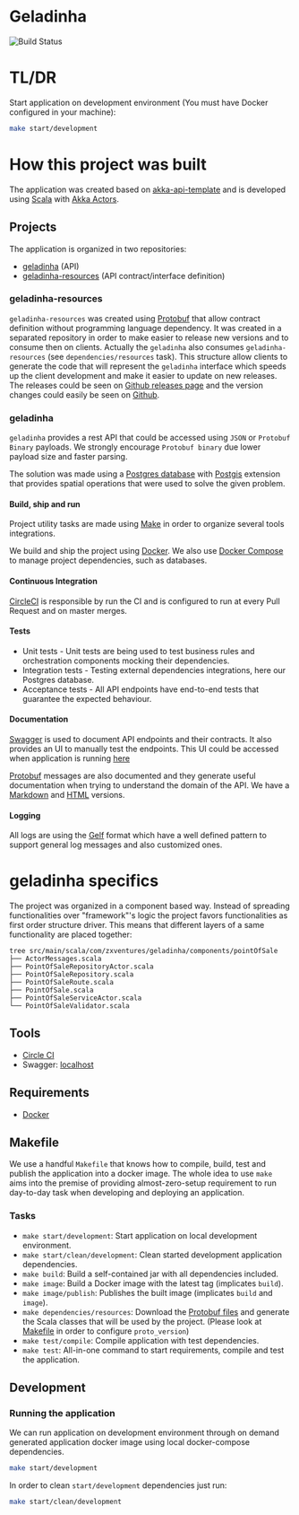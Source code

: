 # Geladinha

![Build Status](https://circleci.com/gh/nykolaslima/geladinha.svg?&style=shield)

# TL/DR
Start application on development environment
(You must have Docker configured in your machine):
```sh
make start/development
```

# How this project was built

The application was created based on [akka-api-template](https://github.com/nykolaslima/akka-api-template) and is 
developed using [Scala](https://www.scala-lang.org/) with [Akka Actors](http://doc.akka.io/docs/akka/current/scala/actors.html).

## Projects

The application is organized in two repositories:
- [geladinha](https://github.com/nykolaslima/geladinha) (API)
- [geladinha-resources](https://github.com/nykolaslima/geladinha-resources) (API contract/interface definition)

### geladinha-resources

`geladinha-resources` was created using [Protobuf](https://developers.google.com/protocol-buffers/) that allow contract 
definition without programming language dependency. It was created in a separated repository in order to make easier 
to release new versions and to consume then on clients. Actually the `geladinha` also consumes `geladinha-resources` 
(see `dependencies/resources` task).
This structure allow clients to generate the code that will represent the `geladinha` interface which speeds up the 
client development and make it easier to update on new releases.
The releases could be seen on [Github releases page](https://github.com/nykolaslima/geladinha-resources/releases) 
and the version changes could easily be seen on [Github](https://github.com/nykolaslima/geladinha-resources/compare/v0.0.3...v0.0.4).

### geladinha

`geladinha` provides a rest API that could be accessed using `JSON` or `Protobuf Binary` payloads. We strongly encourage 
`Protobuf binary` due lower payload size and faster parsing.  

The solution was made using a [Postgres database](https://www.postgresql.org/) with [Postgis](http://postgis.net/) 
extension that provides spatial operations that were used to solve the given problem. 

#### Build, ship and run 

Project utility tasks are made using [Make](https://www.gnu.org/software/make/) in order to organize several tools integrations.

We build and ship the project using [Docker](https://www.docker.com/). We also use [Docker Compose](https://docs.docker.com/compose/)
to manage project dependencies, such as databases.

#### Continuous Integration

[CircleCI](https://circleci.com/) is responsible by run the CI and is configured to run at every Pull Request and on master merges.

#### Tests

- Unit tests - Unit tests are being used to test business rules and orchestration components mocking their dependencies.
- Integration tests - Testing external dependencies integrations, here our Postgres database.
- Acceptance tests - All API endpoints have end-to-end tests that guarantee the expected behaviour.
 
#### Documentation

[Swagger](https://swagger.io/) is used to document API endpoints and their contracts. It also provides an UI to manually 
test the endpoints. This UI could be accessed when application is running [here](http://localhost:8080/api-docs/)

[Protobuf](https://developers.google.com/protocol-buffers/) messages are also documented and they generate useful 
documentation when trying to understand the domain of the API. We have a [Markdown](https://github.com/nykolaslima/geladinha-resources/blob/master/docs/index.markdown)
and [HTML](https://github.com/nykolaslima/geladinha-resources/blob/master/docs/index.html) versions.

#### Logging

All logs are using the [Gelf](http://docs.graylog.org/en/2.3/pages/gelf.html) format which have a well defined pattern 
to support general log messages and also customized ones.


# geladinha specifics

The project was organized in a component based way. Instead of spreading functionalities over "framework"'s logic the 
project favors functionalities as first order structure driver. This means that different layers of a same functionality 
are placed together:

```
tree src/main/scala/com/zxventures/geladinha/components/pointOfSale
├── ActorMessages.scala
├── PointOfSaleRepositoryActor.scala
├── PointOfSaleRepository.scala
├── PointOfSaleRoute.scala
├── PointOfSale.scala
├── PointOfSaleServiceActor.scala
└── PointOfSaleValidator.scala
```

## Tools
  - [Circle CI](https://circleci.com/gh/nykolaslima/geladinha)
  - Swagger: [localhost](http://localhost:8080/api-docs/)

## Requirements

- [Docker](https://docs.docker.com/engine/installation/)

## Makefile

We use a handful `Makefile` that knows how to compile, build, test and publish the application into a docker
image. The whole idea to use `make` aims into the premise of providing almost-zero-setup requirement to run
day-to-day task when developing and deploying an application.

### Tasks

- `make start/development`: Start application on local development environment.
- `make start/clean/development`: Clean started development application dependencies.
- `make build`: Build a self-contained jar with all dependencies included.
- `make image`: Build a Docker image with the latest tag (implicates `build`).
- `make image/publish`: Publishes the built image (implicates `build` and `image`).
- `make dependencies/resources`: Download the [Protobuf files](https://github.com/zxventures/geladinha-resources) and generate the Scala classes that will be used by the project. (Please look at [Makefile](https://github.com/zxventures/geladinha/blob/master/Makefile) in order to configure `proto_version`)
- `make test/compile`: Compile application with test dependencies.
- `make test`: All-in-one command to start requirements, compile and test the application.


## Development

### Running the application

We can run application on development environment through on demand generated application docker image 
using local docker-compose dependencies.

```sh
make start/development
```

In order to clean `start/development` dependencies just run:

```sh
make start/clean/development
```
